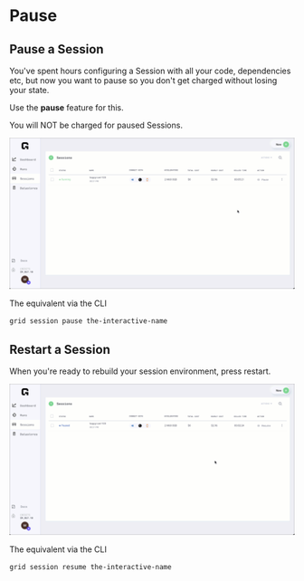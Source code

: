 # Pause

## Pause a Session

You've spent hours configuring a Session with all your code, dependencies etc, but now you want to pause so you don't get charged without losing your state.

Use the **pause** feature for this.

You will NOT be charged for paused Sessions.

![](../../../.gitbook/assets/pause%20%282%29.gif)

The equivalent via the CLI

```bash
grid session pause the-interactive-name
```

## Restart a Session

When you're ready to rebuild your session environment, press restart.

![](../../../.gitbook/assets/unpause.gif)

The equivalent via the CLI

```bash
grid session resume the-interactive-name
```

